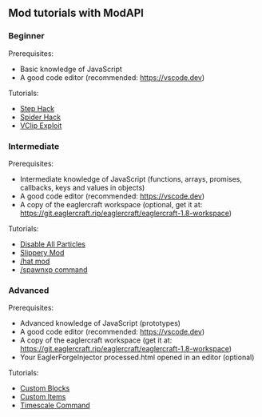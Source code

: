 ## Mod tutorials with ModAPI



### Beginner

Prerequisites:
 - Basic knowledge of JavaScript
 - A good code editor (recommended: https://vscode.dev)

Tutorials:
- [Step Hack](step.md)
- [Spider Hack](spider.md)
- [VClip Exploit](vclip.md)

### Intermediate
Prerequisites:
 - Intermediate knowledge of JavaScript (functions, arrays, promises, callbacks, keys and values in objects)
 - A good code editor (recommended: https://vscode.dev)
 - A copy of the eaglercraft workspace (optional, get it at: https://git.eaglercraft.rip/eaglercraft/eaglercraft-1.8-workspace)

Tutorials:
- [Disable All Particles](disable_all_particles.md)
- [Slippery Mod](slippery.md)
- [/hat mod](hat.md)
- [/spawnxp command](spawnxp.md)

### Advanced
Prerequisites:
 - Advanced knowledge of JavaScript (prototypes)
 - A good code editor (recommended: https://vscode.dev)
 - A copy of the eaglercraft workspace (get it at: https://git.eaglercraft.rip/eaglercraft/eaglercraft-1.8-workspace)
 - Your EaglerForgeInjector processed.html opened in an editor (optional)

Tutorials:
- [Custom Blocks](comingsoon)
- [Custom Items](comingsoon)
- [Timescale Command](comingsoon)